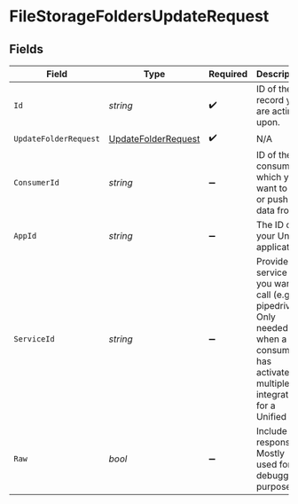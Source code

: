 # FileStorageFoldersUpdateRequest


## Fields

| Field                                                                                                                                         | Type                                                                                                                                          | Required                                                                                                                                      | Description                                                                                                                                   | Example                                                                                                                                       |
| --------------------------------------------------------------------------------------------------------------------------------------------- | --------------------------------------------------------------------------------------------------------------------------------------------- | --------------------------------------------------------------------------------------------------------------------------------------------- | --------------------------------------------------------------------------------------------------------------------------------------------- | --------------------------------------------------------------------------------------------------------------------------------------------- |
| `Id`                                                                                                                                          | *string*                                                                                                                                      | :heavy_check_mark:                                                                                                                            | ID of the record you are acting upon.                                                                                                         |                                                                                                                                               |
| `UpdateFolderRequest`                                                                                                                         | [UpdateFolderRequest](../../Models/Components/UpdateFolderRequest.md)                                                                         | :heavy_check_mark:                                                                                                                            | N/A                                                                                                                                           |                                                                                                                                               |
| `ConsumerId`                                                                                                                                  | *string*                                                                                                                                      | :heavy_minus_sign:                                                                                                                            | ID of the consumer which you want to get or push data from                                                                                    | test-consumer                                                                                                                                 |
| `AppId`                                                                                                                                       | *string*                                                                                                                                      | :heavy_minus_sign:                                                                                                                            | The ID of your Unify application                                                                                                              | dSBdXd2H6Mqwfg0atXHXYcysLJE9qyn1VwBtXHX                                                                                                       |
| `ServiceId`                                                                                                                                   | *string*                                                                                                                                      | :heavy_minus_sign:                                                                                                                            | Provide the service id you want to call (e.g., pipedrive). Only needed when a consumer has activated multiple integrations for a Unified API. | salesforce                                                                                                                                    |
| `Raw`                                                                                                                                         | *bool*                                                                                                                                        | :heavy_minus_sign:                                                                                                                            | Include raw response. Mostly used for debugging purposes                                                                                      |                                                                                                                                               |